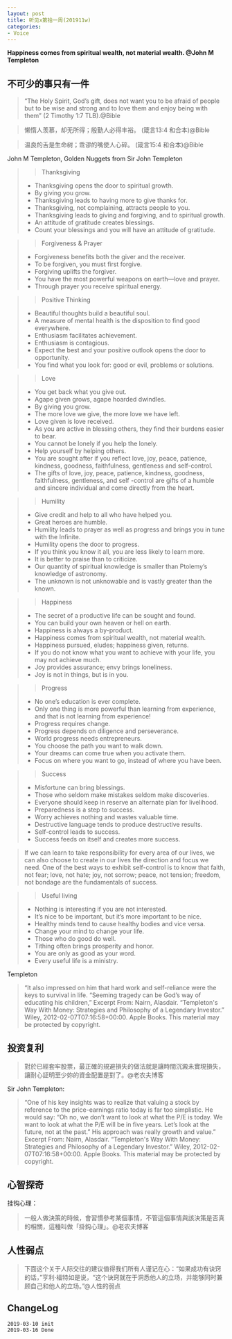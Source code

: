```yaml
---
layout: post
title: 听见x第拾一周(201911w) 
categories:
- Voice
---
```

**Happiness comes from spiritual wealth, not material wealth. @John M Templeton**

## 不可少的事只有一件

> “The Holy Spirit, God’s gift, does not want you to be afraid of people but to be wise and strong and to love them and enjoy being with them” (2 Timothy 1:7 TLB).@Bible 

> 懒惰人羡慕，却无所得；殷勤人必得丰裕。 (箴言13:4 和合本)@Bible 

> 温良的舌是生命树；乖谬的嘴使人心碎。 (箴言15:4 和合本)@Bible

John M Templeton, Golden Nuggets from Sir John Templeton

> > Thanksgiving
> 
> - Thanksgiving opens the door to spiritual growth.
> - By giving you grow. 
> - Thanksgiving leads to having more to give thanks for.  
> - Thanksgiving, not complaining, attracts people to you.
> - Thanksgiving leads to giving and forgiving, and to spiritual growth.
> - An attitude of gratitude creates blessings.
> - Count your blessings and you will have an attitude of gratitude.

> > Forgiveness & Prayer
> 
> - Forgiveness benefits both the giver and the receiver.
> - To be forgiven, you must first forgive.
> - Forgiving uplifts the forgiver.
> - You have the most powerful weapons on earth—love and prayer.
> - Through prayer you receive spiritual energy.

> > Positive Thinking
> 
> - Beautiful thoughts build a beautiful soul.
> - A measure of mental health is the disposition to find good everywhere.
> - Enthusiasm facilitates achievement.
> - Enthusiasm is contagious.
> - Expect the best and your positive outlook opens the door to opportunity.
> - You find what you look for: good or evil, problems or solutions.

> > Love
> 
> - You get back what you give out.
> - Agape given grows, agape hoarded dwindles.
> - By giving you grow.
> - The more love we give, the more love we have left.
> - Love given is love received.
> - As you are active in blessing others, they find their burdens easier to bear.
> - You cannot be lonely if you help the lonely.
> - Help yourself by helping others.
> - You are sought after if you reflect love, joy, peace, patience, kindness, goodness, faithfulness,  gentleness and self-control.
> - The gifts of love, joy, peace, patience, kindness, goodness, faithfulness, gentleness, and self -control are gifts of a humble and sincere individual and come directly from the heart.


> > Humility
> 
> - Give credit and help to all who have helped you.
> - Great heroes are humble.
> - Humility leads to prayer as well as progress and brings you in tune with the Infinite.
> - Humility opens the door to progress.
> - If you think you know it all, you are less likely to learn more.
> - It is better to praise than to criticize.
> - Our quantity of spiritual knowledge is smaller than Ptolemy’s knowledge of astronomy.
> - The unknown is not unknowable and is vastly greater than the known.

> > Happiness
> 
> - The secret of a productive life can be sought and found.
> - You can build your own heaven or hell on earth.
> - Happiness is always a by-product.
> - Happiness comes from spiritual wealth, not material wealth.
> - Happiness pursued, eludes; happiness given, returns.
> - If you do not know what you want to achieve with your life, you may not achieve much.
> - Joy provides assurance; envy brings loneliness.
> - Joy is not in things, but is in you.

> > Progress
> 
> - No one’s education is ever complete.
> - Only one thing is more powerful than learning from experience, and that is not learning from experience!
> - Progress requires change.
> - Progress depends on diligence and perseverance.
> - World progress needs entrepreneurs.
> - You choose the path you want to walk down.
> - Your dreams can come true when you activate them.
> - Focus on where you want to go, instead of where you have been.

> > Success
> 
> - Misfortune can bring blessings.
> - Those who seldom make mistakes seldom make discoveries.
> - Everyone should keep in reserve an alternate plan for livelihood.
> - Preparedness is a step to success.
> - Worry achieves nothing and wastes valuable time.
> - Destructive language tends to produce destructive results.
> - Self-control leads to success.
> - Success feeds on itself and creates more success.

> If we can learn to take responsibility for every area of our lives, we can also choose to create in our lives the direction and focus we need. One of the best ways to exhibit self-control is to know that faith, not fear; love, not hate; joy, not sorrow; peace, not tension; freedom, not bondage are the fundamentals of success.

> > Useful living
> 
> - Nothing is interesting if you are not interested.   
> - It’s nice to be important, but it’s more important to be nice.  
> - Healthy minds tend to cause healthy bodies and vice versa.   
> - Change your mind to change your life.  
> - Those who do good do well.  
> - Tithing often brings prosperity and honor.
> - You are only as good as your word.  
> - Every useful life is a ministry.

Templeton 

> “It also impressed on him that hard work and self-reliance were the keys to survival in life. “Seeming tragedy can be God’s way of educating his children,” Excerpt From: Nairn, Alasdair. “Templeton's Way With Money: Strategies and Philosophy of a Legendary Investor.” Wiley, 2012-02-07T07:16:58+00:00. Apple Books. This material may be protected by copyright.

## 投资复利

> 對於已經套牢股票，最正確的規避損失的做法就是讓時間沉澱未實現損失，讓耐心証明至少妳的資金配置是對了。@老农夫博客

Sir John Templeton:

>  “One of his key insights was to realize that valuing a stock by reference to the price-earnings ratio today is far too simplistic. He would say: “Oh no, we don’t want to look at what the P/E is today. We want to look at what the P/E will be in five years. Let’s look at the future, not at the past.” His approach was really growth and value.” Excerpt From: Nairn, Alasdair. “Templeton's Way With Money: Strategies and Philosophy of a Legendary Investor.” Wiley, 2012-02-07T07:16:58+00:00. Apple Books. This material may be protected by copyright.

## 心智探奇

挂钩心理：

> 一般人做決策的時候，會習慣參考某個事情，不管這個事情與該決策是否真的相關，這種叫做「掛鈎心理」。@老农夫博客

## 人性弱点

> 下面这个关于人际交往的建议值得我们所有人谨记在心：“如果成功有诀窍的话，”亨利·福特如是说，“这个诀窍就在于洞悉他人的立场，并能够同时兼顾自己和他人的立场。”@人性的弱点

## ChangeLog

```
2019-03-10 init
2019-03-16 Done
```
